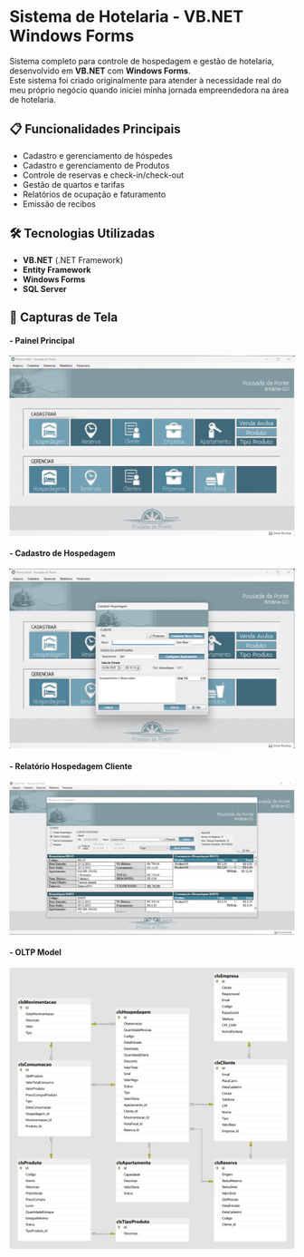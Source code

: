 # Sistema de Hotelaria - VB.NET Windows Forms

Sistema completo para controle de hospedagem e gestão de hotelaria, desenvolvido em **VB.NET** com **Windows Forms**.  
Este sistema foi criado originalmente para atender à necessidade real do meu próprio negócio quando iniciei minha jornada empreendedora na área de hotelaria.

## 📋 Funcionalidades Principais
- Cadastro e gerenciamento de hóspedes
- Cadastro e gerenciamento de Produtos
- Controle de reservas e check-in/check-out
- Gestão de quartos e tarifas
- Relatórios de ocupação e faturamento
- Emissão de recibos

## 🛠️ Tecnologias Utilizadas
- **VB.NET** (.NET Framework)
- **Entity Framework**
- **Windows Forms**
- **SQL Server**

## 📸 Capturas de Tela

#### - Painel Principal
![Painel Principal](docs/painel-principal_v2.png)

#### - Cadastro de Hospedagem
![Cadastro Hospedagem](docs/cadastro-hospedagens_v2.png)

#### - Relatório Hospedagem Cliente
![Relatório Hospedagem Cliente](docs/relatorio-hospedagem_v2.png)

#### - OLTP Model
![Model](docs/oltp_model_v2.png)